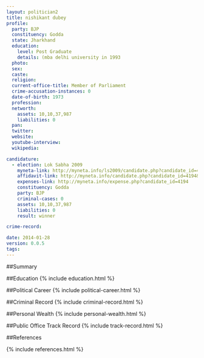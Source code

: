 ```yaml
---
layout: politician2
title: nishikant dubey
profile: 
  party: BJP
  constituency: Godda
  state: Jharkhand
  education: 
    level: Post Graduate
    details: (mba delhi university in 1993
  photo: 
  sex: 
  caste: 
  religion: 
  current-office-title: Member of Parliament
  crime-accusation-instances: 0
  date-of-birth: 1973
  profession: 
  networth: 
    assets: 10,10,37,987
    liabilities: 0
  pan: 
  twitter: 
  website: 
  youtube-interview: 
  wikipedia: 

candidature: 
  - election: Lok Sabha 2009
    myneta-link: http://myneta.info/ls2009/candidate.php?candidate_id=4194
    affidavit-link: http://myneta.info/candidate.php?candidate_id=4194&scan=original
    expenses-link: http://myneta.info/expense.php?candidate_id=4194
    constituency: Godda 
    party: BJP
    criminal-cases: 0
    assets: 10,10,37,987
    liabilities: 0
    result: winner 

crime-record: 

date: 2014-01-28
version: 0.0.5
tags: 
---
```

##Summary


##Education
{% include education.html %}


##Political Career
{% include political-career.html %}


##Criminal Record
{% include criminal-record.html %}


##Personal Wealth
{% include personal-wealth.html %}


##Public Office Track Record
{% include track-record.html %}


##References


{% include references.html %}